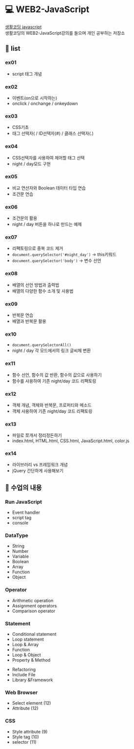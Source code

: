 # 💻 WEB2-JavaScript
[생활코딩 javascript](https://opentutorials.org/course/3085)<br>
생활코딩의 WEB2-JavaScript강의를 들으며 개인 공부하는 저장소

## 📌 list
### ex01 
- script 태그 개념
### ex02 
- 이벤트(on으로 시작하는)
- onclick / onchange / onkeydown
### ex03  
- CSS기초
- 태그 선택자( / ID선택자(#) / 클래스 선택자(.)
### ex04 
- CSS선택자를 사용하여 제어할 태그 선택
- night / day모드 구현
### ex05
- 비교 연산자와 Boolean 데이터 타입 연습
- 조건문 연습
### ex06
- 조건문의 활용
- night / day 버튼을 하나로 만드는 예제
### ex07
- 리팩토링으로 중복 코드 제거
- `document.querySelector('#night_day')` → this키워드
- `document.querySelector('body')` → 변수 선언
### ex08
- 배열의 선언 방법과 출력법
- 배열의 다양한 함수 소개 및 사용법
### ex09
- 반복문 연습
- 배열과 반복문 활용
### ex10
- `document.querySelectorAll()`
- night / day 각 모드에서의 링크 글씨체 변환
### ex11
- 함수 선언, 함수의 값 반환, 함수의 값으로 사용하기
- 함수를 사용하여 기존 night/day 코드 리팩토링
### ex12
- 객체 개념, 객체와 반복문, 프로퍼티와 메소드
- 객체 사용하여 기존 night/day 코드 리팩토링
### ex13
- 파일로 쪼개서 정리정돈하기
- index.html, HTML.html, CSS.html, JavaScript.html, color.js
### ex14
- 라이브러리 vs 프레임워크 개념
- jQuery 간단하게 사용해보기
## 📌 수업의 내용
<h3>Run JavaScript</h3>

<ul>
	<li>Event handler</li>
	<li>script tag</li>
	<li>console</li>
</ul>

<h3>DataType</h3>

<ul>
	<li>String</li>
	<li>Number</li>
	<li>Variable</li>
	<li>Boolean</li>
	<li>Array</li>
	<li>Function</li>
	<li>Object</li>
</ul>

<h3>Operator</h3>

<ul>
	<li>Arithmetic operation</li>
	<li>Assignment operators</li>
	<li>Comparison operator</li>
</ul>

<h3>Statement</h3>

<ul>
	<li>Conditional statement</li>
	<li>Loop statement</li>
	<li>Loop &amp; Array</li>
	<li>Function</li>
	<li>Loop &amp; Object</li>
	<li>Property &amp; Method</li>
</ul>

<ul>
	<li>Refactoring</li>
	<li>Include File</li>
	<li>Library &amp;Framework</li>
</ul>

<h3>Web Browser</h3>

<ul>
	<li>Select element (12)</li>
	<li>Attribute (12)</li>
</ul>

<h3>CSS</h3>

<ul>
	<li>Style attribute (9)</li>
	<li>Style tag (10)</li>
	<li>selector (11)</li>
</ul>

<p>&nbsp;</p>
